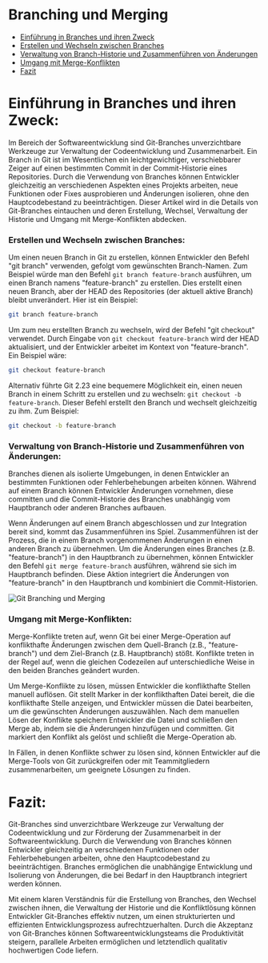 # Branching und Merging

- [Einführung in Branches und ihren Zweck](#einführung-in-branches-und-ihren-zweck)
- [Erstellen und Wechseln zwischen Branches](#erstellen-und-wechseln-zwischen-branches)
- [Verwaltung von Branch-Historie und Zusammenführen von Änderungen](#verwaltung-von-branch-historie-und-zusammenführen-von-änderungen)
- [Umgang mit Merge-Konflikten](#umgang-mit-merge-konflikten)
- [Fazit](#fazit)

# Einführung in Branches und ihren Zweck:

Im Bereich der Softwareentwicklung sind Git-Branches unverzichtbare Werkzeuge zur Verwaltung der Codeentwicklung und Zusammenarbeit. Ein Branch in Git ist im Wesentlichen ein leichtgewichtiger, verschiebbarer Zeiger auf einen bestimmten Commit in der Commit-Historie eines Repositories. Durch die Verwendung von Branches können Entwickler gleichzeitig an verschiedenen Aspekten eines Projekts arbeiten, neue Funktionen oder Fixes ausprobieren und Änderungen isolieren, ohne den Hauptcodebestand zu beeinträchtigen. Dieser Artikel wird in die Details von Git-Branches eintauchen und deren Erstellung, Wechsel, Verwaltung der Historie und Umgang mit Merge-Konflikten abdecken.

### Erstellen und Wechseln zwischen Branches:

Um einen neuen Branch in Git zu erstellen, können Entwickler den Befehl "git branch" verwenden, gefolgt vom gewünschten Branch-Namen. Zum Beispiel würde man den Befehl `git branch feature-branch` ausführen, um einen Branch namens "feature-branch" zu erstellen. Dies erstellt einen neuen Branch, aber der HEAD des Repositories (der aktuell aktive Branch) bleibt unverändert. Hier ist ein Beispiel:

```bash
git branch feature-branch
```

Um zum neu erstellten Branch zu wechseln, wird der Befehl "git checkout" verwendet. Durch Eingabe von `git checkout feature-branch` wird der HEAD aktualisiert, und der Entwickler arbeitet im Kontext von "feature-branch". Ein Beispiel wäre:

```bash
git checkout feature-branch
```

Alternativ führte Git 2.23 eine bequemere Möglichkeit ein, einen neuen Branch in einem Schritt zu erstellen und zu wechseln: `git checkout -b feature-branch`. Dieser Befehl erstellt den Branch und wechselt gleichzeitig zu ihm. Zum Beispiel:

```bash
git checkout -b feature-branch
```

### Verwaltung von Branch-Historie und Zusammenführen von Änderungen:

Branches dienen als isolierte Umgebungen, in denen Entwickler an bestimmten Funktionen oder Fehlerbehebungen arbeiten können. Während auf einem Branch können Entwickler Änderungen vornehmen, diese committen und die Commit-Historie des Branches unabhängig vom Hauptbranch oder anderen Branches aufbauen.

Wenn Änderungen auf einem Branch abgeschlossen und zur Integration bereit sind, kommt das Zusammenführen ins Spiel. Zusammenführen ist der Prozess, die in einem Branch vorgenommenen Änderungen in einen anderen Branch zu übernehmen. Um die Änderungen eines Branches (z.B. "feature-branch") in den Hauptbranch zu übernehmen, können Entwickler den Befehl `git merge feature-branch` ausführen, während sie sich im Hauptbranch befinden. Diese Aktion integriert die Änderungen von "feature-branch" in den Hauptbranch und kombiniert die Commit-Historien.

![Git Branching und Merging](/./images/Part-03/branching-and-merging.png)

### Umgang mit Merge-Konflikten:

Merge-Konflikte treten auf, wenn Git bei einer Merge-Operation auf konflikthafte Änderungen zwischen dem Quell-Branch (z.B., "feature-branch") und dem Ziel-Branch (z.B. Hauptbranch) stößt. Konflikte treten in der Regel auf, wenn die gleichen Codezeilen auf unterschiedliche Weise in den beiden Branches geändert wurden.

Um Merge-Konflikte zu lösen, müssen Entwickler die konflikthafte Stellen manuell auflösen. Git stellt Marker in der konflikthaften Datei bereit, die die konflikthafte Stelle anzeigen, und Entwickler müssen die Datei bearbeiten, um die gewünschten Änderungen auszuwählen. Nach dem manuellen Lösen der Konflikte speichern Entwickler die Datei und schließen den Merge ab, indem sie die Änderungen hinzufügen und committen. Git markiert den Konflikt als gelöst und schließt die Merge-Operation ab.

In Fällen, in denen Konflikte schwer zu lösen sind, können Entwickler auf die Merge-Tools von Git zurückgreifen oder mit Teammitgliedern zusammenarbeiten, um geeignete Lösungen zu finden.

# Fazit:

Git-Branches sind unverzichtbare Werkzeuge zur Verwaltung der Codeentwicklung und zur Förderung der Zusammenarbeit in der Softwareentwicklung. Durch die Verwendung von Branches können Entwickler gleichzeitig an verschiedenen Funktionen oder Fehlerbehebungen arbeiten, ohne den Hauptcodebestand zu beeinträchtigen. Branches ermöglichen die unabhängige Entwicklung und Isolierung von Änderungen, die bei Bedarf in den Hauptbranch integriert werden können.

Mit einem klaren Verständnis für die Erstellung von Branches, den Wechsel zwischen ihnen, die Verwaltung der Historie und die Konfliktlösung können Entwickler Git-Branches effektiv nutzen, um einen strukturierten und effizienten Entwicklungsprozess aufrechtzuerhalten. Durch die Akzeptanz von Git-Branches können Softwareentwicklungsteams die Produktivität steigern, parallele Arbeiten ermöglichen und letztendlich qualitativ hochwertigen Code liefern.